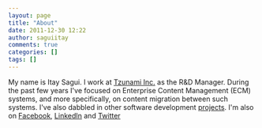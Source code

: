 ```yaml
---
layout: page
title: "About"
date: 2011-12-30 12:22
author: saguiitay
comments: true
categories: []
tags: []
---
```

My name is Itay Sagui. I work at [Tzunami Inc.](http://www.tzunami.com)
as the R&D Manager. During the past few years I've focused on Enterprise
Content Management (ECM) systems, and more specifically, on content
migration between such systems. I've also dabbled in other software
development
[projects](http://www.codeplex.com/site/users/view/saguiitay). I'm also
on [Facebook](https://www.facebook.com/saguiitay),
[LinkedIn](http://il.linkedin.com/in/saguiitay/) and
[Twitter](https://www.twitter.com/saguiitay)

